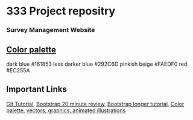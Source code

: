 # 333 Project repositry

### Survey Management Website

## [Color palette](https://colorhunt.co/palette/161853292c6dfaedf0ec255a)
dark blue #161853 less darker blue #292C6D pinkish beige #FAEDF0 red #EC255A
## Important Links 
[Git Tutorial](https://youtu.be/RGOj5yH7evk), 
[Bootstrap 20 minute review](https://youtu.be/eow125xV5-c),
[Bootstrap longer tutorial](https://youtu.be/Jyvffr3aCp0),
[Color palette](https://colorhunt.co/palette/3db2ffffeddaffb830ff2442), 
[vectors, graphics, animated illustrations](https://icons8.com/illustrations)

